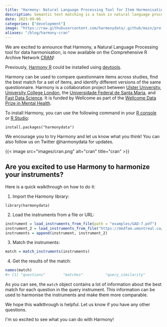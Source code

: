 ```yaml
---
title: "Harmony: Natural Language Processing Tool for Item Harmonisation is now on CRAN"
description: Semantic text matching is a task in natural language processing involving estimating the semantic similarity between two texts
date: 2023-09-06
categories: ["development"]
image: "https://raw.githubusercontent.com/harmonydata/.github/main/profile/harmony_cran.gif"
aliases: "/blog/harmony-cran"
---
```



We are excited to announce that Harmony, a Natural Language Processing tool for data harmonisation, is now available on the Comprehensive R Archive Network [CRAN](https://cran.r-project.org/)!

Previously, [Harmony R](/harmony-r-released/) could be installed using [devtools](https://www.r-project.org/nosvn/pandoc/devtools.html).

Harmony can be used to compare questionnaire items across studies, find the best match for a set of items, and identify different versions of the same questionnaire. Harmony is a collaboration project between [Ulster University](https://ulster.ac.uk), [University College London](https://ucl.ac.uk), the [Universidade Federal de Santa Maria](https://ufsm.br), and [Fast Data Science](https://fastdatascience.com/harmony-wellcome-data-prize/). It is funded by Wellcome as part of the [Wellcome Data Prize in Mental Health](https://wellcome.org/what-we-do/data-science-and-health-trustworthy-data-science/wellcome-data-prizes).

To install Harmony, you can use the following command in your [R console](https://docs.posit.co/ide/user/ide/guide/code/console.html) or [R Studio](https://posit.co/download/rstudio-desktop/):

```			
install.packages("harmonydata")
```

We encourage you to try Harmony and let us know what you think! You can also follow us on Twitter @harmonydata for updates.

{{< image src="images/cran.png" alt="cran" title="cran" >}}


## Are you excited to use Harmony to harmonize your instruments?

Here is a quick walkthrough on how to do it:

1. Import the Harmony library:

``` 
library(harmonydata)
```

2. Load the instruments from a file or URL:

``` r
instrument = load_instruments_from_file(path = "examples/GAD-7.pdf")
instrument_2 = load_instruments_from_file("https://medfam.umontreal.ca/wp-content/uploads/sites/16/GAD-7-fran%C3%A7ais.pdf") 
instruments = append(instrument, instrument_2)
```

3. Match the instruments:

``` r
match = match_instruments(instruments)
```

4. Get the results of the match:

``` r
names(match)
#> [1] "questions"        "matches"          "query_similarity"
```

As you can see, the `match` object contains a lot of information about the best match for each question in the query instrument. This information can be used to harmonise the instruments and make them more comparable.

We hope this walkthrough is helpful. Let us know if you have any other questions.

I'm so excited to see what you can do with Harmony!
